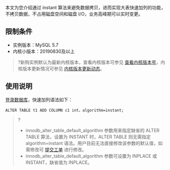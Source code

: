 本文为您介绍通过 instant 算法来避免数据拷贝，进而实现大表快速加列的功能，不拷贝数据，不占用磁盘空间和磁盘 I/O，业务高峰期可以实时变更。

## 限制条件
- 实例版本：MySQL 5.7
- 内核小版本：20190830及以上
>?新购实例默认为最新内核版本，查看内核版本可参见 [查看内核版本号](https://cloud.tencent.com/document/product/236/42538#.E6.9F.A5.E7.9C.8B.E5.86.85.E6.A0.B8.E7.89.88.E6.9C.AC.E5.8F.B7)，内核版本更新情况可参见 [内核版本更新动态](https://cloud.tencent.com/document/product/236/42539)。

## 使用说明
[登录数据库](https://cloud.tencent.com/document/product/236/3130)，快速加列语法如下：
```
ALTER TABLE t1 ADD COLUMN c1 int，algorithm=instant;
```
>?
>- innodb_alter_table_default_algorithm 参数用来指定缺省的 ALTER TABLE 算法，设置为 INSTANT 时，ALTER TABLE 则无需指定 algorithm=instant 语法。用户目前无法直接修改该参数的默认值，如需修改可 [提交工单](https://console.cloud.tencent.com/workorder/category) 进行修改。
>- innodb_alter_table_default_algorithm 参数可设置为 INPLACE 或 INSTANT，缺省值为 INPLACE。
